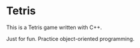 # Tetris

This is a Tetris game written with C++.

Just for fun. Practice object-oriented programming.
